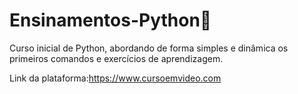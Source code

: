 # Ensinamentos-Python🐍
Curso inicial de Python, abordando de forma simples e dinâmica os primeiros comandos e exercícios de aprendizagem.

Link da plataforma:https://www.cursoemvideo.com
